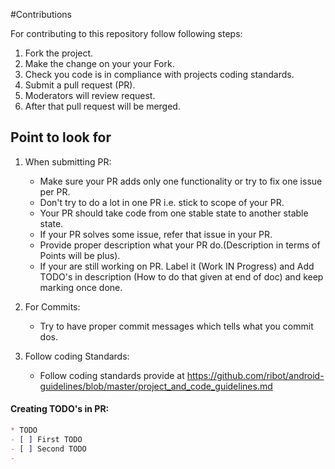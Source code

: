 #Contributions

For contributing to this repository follow following steps:

1. Fork the project.
2. Make the change on your your Fork.
3. Check you code is in compliance with projects coding standards.
3. Submit a pull request (PR).
4. Moderators will review request.
5. After that pull request will be merged.

## Point to look for
1. When submitting PR:
    * Make sure your PR adds only one functionality or try to fix one issue per PR.
    * Don't try to do a lot in one PR i.e. stick to scope of your PR.
    * Your PR should take code from one stable state to another stable state.
    * If your PR solves some issue, refer that issue in your PR.
    * Provide proper description what your PR do.(Description in terms of Points will be plus).
    * If your are still working on PR. Label it (Work IN Progress) and Add TODO's in description (How to do that given at end of doc) and keep marking once done.

2. For Commits:
    * Try to have proper commit messages which tells what you commit dos.

3. Follow coding Standards:
    * Follow coding standards provide at https://github.com/ribot/android-guidelines/blob/master/project_and_code_guidelines.md


#### Creating TODO's in PR:

```Markdown
* TODO
- [ ] First TODO
- [ ] Second TODO
- 
``` 